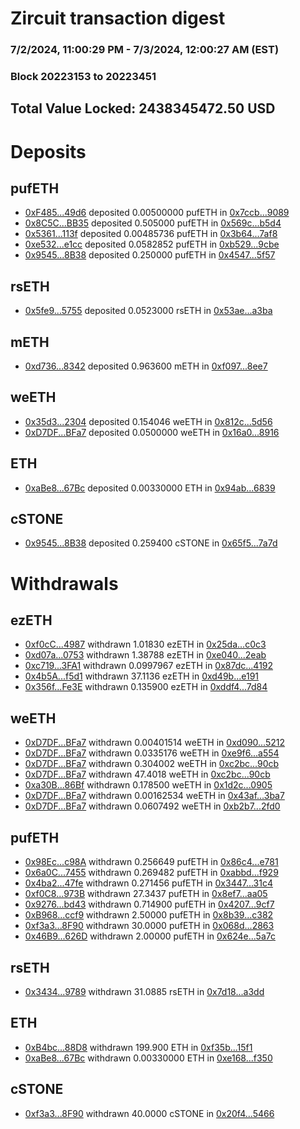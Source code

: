 # Zircuit transaction digest
### 7/2/2024, 11:00:29 PM - 7/3/2024, 12:00:27 AM (EST)
### Block 20223153 to 20223451

## Total Value Locked: 2438345472.50 USD

# Deposits
## pufETH
- [0xF485...49d6](https://etherscan.io/address/0xF4858A1BD66C6021ce170380B3217ef1005249d6) deposited 0.00500000 pufETH in [0x7ccb...9089](https://etherscan.io/tx/0xF4858A1BD66C6021ce170380B3217ef1005249d6)
- [0x8C5C...BB35](https://etherscan.io/address/0x8C5C074E4008B32d9Ba6079ba333f533C985BB35) deposited 0.505000 pufETH in [0x569c...b5d4](https://etherscan.io/tx/0x8C5C074E4008B32d9Ba6079ba333f533C985BB35)
- [0x5361...113f](https://etherscan.io/address/0x53619d6D6d69c96fD044c356E1e77b89c786113f) deposited 0.00485736 pufETH in [0x3b64...7af8](https://etherscan.io/tx/0x53619d6D6d69c96fD044c356E1e77b89c786113f)
- [0xe532...e1cc](https://etherscan.io/address/0xe532bD2Afae5E88e58A8E4e9C8B02A8434CEe1cc) deposited 0.0582852 pufETH in [0xb529...9cbe](https://etherscan.io/tx/0xe532bD2Afae5E88e58A8E4e9C8B02A8434CEe1cc)
- [0x9545...8B38](https://etherscan.io/address/0x95452CaA686FcED5C7Dc385EA927edC6716d8B38) deposited 0.250000 pufETH in [0x4547...5f57](https://etherscan.io/tx/0x95452CaA686FcED5C7Dc385EA927edC6716d8B38)
## rsETH
- [0x5fe9...5755](https://etherscan.io/address/0x5fe9C1dC216EB6F92e2a6f6c8f8138013eBc5755) deposited 0.0523000 rsETH in [0x53ae...a3ba](https://etherscan.io/tx/0x5fe9C1dC216EB6F92e2a6f6c8f8138013eBc5755)
## mETH
- [0xd736...8342](https://etherscan.io/address/0xd7362e29d26ff88Da8c9b9B71d264ef5ec478342) deposited 0.963600 mETH in [0xf097...8ee7](https://etherscan.io/tx/0xd7362e29d26ff88Da8c9b9B71d264ef5ec478342)
## weETH
- [0x35d3...2304](https://etherscan.io/address/0x35d3c2709f324207128754C2Fe28f7C51Af72304) deposited 0.154046 weETH in [0x812c...5d56](https://etherscan.io/tx/0x35d3c2709f324207128754C2Fe28f7C51Af72304)
- [0xD7DF...BFa7](https://etherscan.io/address/0xD7DF7E085214743530afF339aFC420c7c720BFa7) deposited 0.0500000 weETH in [0x16a0...8916](https://etherscan.io/tx/0xD7DF7E085214743530afF339aFC420c7c720BFa7)
## ETH
- [0xaBe8...67Bc](https://etherscan.io/address/0xaBe86f4570B1F4E92201bd67605B43cdFc5067Bc) deposited 0.00330000 ETH in [0x94ab...6839](https://etherscan.io/tx/0xaBe86f4570B1F4E92201bd67605B43cdFc5067Bc)
## cSTONE
- [0x9545...8B38](https://etherscan.io/address/0x95452CaA686FcED5C7Dc385EA927edC6716d8B38) deposited 0.259400 cSTONE in [0x65f5...7a7d](https://etherscan.io/tx/0x95452CaA686FcED5C7Dc385EA927edC6716d8B38)
# Withdrawals
## ezETH
- [0xf0cC...4987](https://etherscan.io/address/0xf0cC76927481DD3b3407Acf66B06b86925Cc4987) withdrawn 1.01830 ezETH in [0x25da...c0c3](https://etherscan.io/tx/0xf0cC76927481DD3b3407Acf66B06b86925Cc4987)
- [0xd07a...0753](https://etherscan.io/address/0xd07afC9992dC611779f780f90f8822CAbFCe0753) withdrawn 1.38788 ezETH in [0xe040...2eab](https://etherscan.io/tx/0xd07afC9992dC611779f780f90f8822CAbFCe0753)
- [0xc719...3FA1](https://etherscan.io/address/0xc719539D2Ae3ff6C432f5B1565A96BEb007c3FA1) withdrawn 0.0997967 ezETH in [0x87dc...4192](https://etherscan.io/tx/0xc719539D2Ae3ff6C432f5B1565A96BEb007c3FA1)
- [0x4b5A...f5d1](https://etherscan.io/address/0x4b5A72F39985802c7aE4AD684ac7F7909f60f5d1) withdrawn 37.1136 ezETH in [0xd49b...e191](https://etherscan.io/tx/0x4b5A72F39985802c7aE4AD684ac7F7909f60f5d1)
- [0x356f...Fe3E](https://etherscan.io/address/0x356fBdbf2F74dcBC021053e78efae3E0E146Fe3E) withdrawn 0.135900 ezETH in [0xddf4...7d84](https://etherscan.io/tx/0x356fBdbf2F74dcBC021053e78efae3E0E146Fe3E)
## weETH
- [0xD7DF...BFa7](https://etherscan.io/address/0xD7DF7E085214743530afF339aFC420c7c720BFa7) withdrawn 0.00401514 weETH in [0xd090...5212](https://etherscan.io/tx/0xD7DF7E085214743530afF339aFC420c7c720BFa7)
- [0xD7DF...BFa7](https://etherscan.io/address/0xD7DF7E085214743530afF339aFC420c7c720BFa7) withdrawn 0.0335176 weETH in [0xe9f6...a554](https://etherscan.io/tx/0xD7DF7E085214743530afF339aFC420c7c720BFa7)
- [0xD7DF...BFa7](https://etherscan.io/address/0xD7DF7E085214743530afF339aFC420c7c720BFa7) withdrawn 0.304002 weETH in [0xc2bc...90cb](https://etherscan.io/tx/0xD7DF7E085214743530afF339aFC420c7c720BFa7)
- [0xD7DF...BFa7](https://etherscan.io/address/0xD7DF7E085214743530afF339aFC420c7c720BFa7) withdrawn 47.4018 weETH in [0xc2bc...90cb](https://etherscan.io/tx/0xD7DF7E085214743530afF339aFC420c7c720BFa7)
- [0xa30B...86Bf](https://etherscan.io/address/0xa30Bd2505E693632F9d017DDD4314F95dDDC86Bf) withdrawn 0.178500 weETH in [0x1d2c...0905](https://etherscan.io/tx/0xa30Bd2505E693632F9d017DDD4314F95dDDC86Bf)
- [0xD7DF...BFa7](https://etherscan.io/address/0xD7DF7E085214743530afF339aFC420c7c720BFa7) withdrawn 0.00162534 weETH in [0x43af...3ba7](https://etherscan.io/tx/0xD7DF7E085214743530afF339aFC420c7c720BFa7)
- [0xD7DF...BFa7](https://etherscan.io/address/0xD7DF7E085214743530afF339aFC420c7c720BFa7) withdrawn 0.0607492 weETH in [0xb2b7...2fd0](https://etherscan.io/tx/0xD7DF7E085214743530afF339aFC420c7c720BFa7)
## pufETH
- [0x98Ec...c98A](https://etherscan.io/address/0x98EcF2B89484c9d2cD8Be73E054c9aa7F01Cc98A) withdrawn 0.256649 pufETH in [0x86c4...e781](https://etherscan.io/tx/0x98EcF2B89484c9d2cD8Be73E054c9aa7F01Cc98A)
- [0x6a0C...7455](https://etherscan.io/address/0x6a0C1846557cF9839de60cA4C52c8db448C47455) withdrawn 0.269482 pufETH in [0xabbd...f929](https://etherscan.io/tx/0x6a0C1846557cF9839de60cA4C52c8db448C47455)
- [0x4ba2...47fe](https://etherscan.io/address/0x4ba2D942ea5268260baB3123aFfB1Ed4a24747fe) withdrawn 0.271456 pufETH in [0x3447...31c4](https://etherscan.io/tx/0x4ba2D942ea5268260baB3123aFfB1Ed4a24747fe)
- [0xf0C8...973B](https://etherscan.io/address/0xf0C81311131F5cDB3E89aA90f03727b81c54973B) withdrawn 27.3437 pufETH in [0x8ef7...aa05](https://etherscan.io/tx/0xf0C81311131F5cDB3E89aA90f03727b81c54973B)
- [0x9276...bd43](https://etherscan.io/address/0x92762Bca9326743e89fAd9f48CF21726E363bd43) withdrawn 0.714900 pufETH in [0x4207...9cf7](https://etherscan.io/tx/0x92762Bca9326743e89fAd9f48CF21726E363bd43)
- [0xB968...ccf9](https://etherscan.io/address/0xB968DCaD041665faFA8289177330300C01c0ccf9) withdrawn 2.50000 pufETH in [0x8b39...c382](https://etherscan.io/tx/0xB968DCaD041665faFA8289177330300C01c0ccf9)
- [0xf3a3...8F90](https://etherscan.io/address/0xf3a3Ba59b94B24762867192bB705A2c0DCda8F90) withdrawn 30.0000 pufETH in [0x068d...2863](https://etherscan.io/tx/0xf3a3Ba59b94B24762867192bB705A2c0DCda8F90)
- [0x46B9...626D](https://etherscan.io/address/0x46B9EE66352AD7aa960C00792e39E909e1c1626D) withdrawn 2.00000 pufETH in [0x624e...5a7c](https://etherscan.io/tx/0x46B9EE66352AD7aa960C00792e39E909e1c1626D)
## rsETH
- [0x3434...9789](https://etherscan.io/address/0x34349c5569e7B846c3558961552D2202760A9789) withdrawn 31.0885 rsETH in [0x7d18...a3dd](https://etherscan.io/tx/0x34349c5569e7B846c3558961552D2202760A9789)
## ETH
- [0xB4bc...88D8](https://etherscan.io/address/0xB4bcee0fc683F3Ce442CbB6d864f6608309188D8) withdrawn 199.900 ETH in [0xf35b...15f1](https://etherscan.io/tx/0xB4bcee0fc683F3Ce442CbB6d864f6608309188D8)
- [0xaBe8...67Bc](https://etherscan.io/address/0xaBe86f4570B1F4E92201bd67605B43cdFc5067Bc) withdrawn 0.00330000 ETH in [0xe168...f350](https://etherscan.io/tx/0xaBe86f4570B1F4E92201bd67605B43cdFc5067Bc)
## cSTONE
- [0xf3a3...8F90](https://etherscan.io/address/0xf3a3Ba59b94B24762867192bB705A2c0DCda8F90) withdrawn 40.0000 cSTONE in [0x20f4...5466](https://etherscan.io/tx/0xf3a3Ba59b94B24762867192bB705A2c0DCda8F90)
